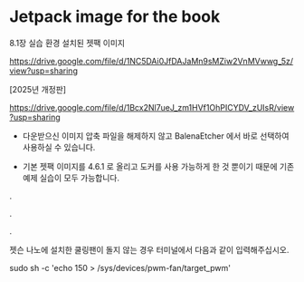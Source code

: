 # Jetpack image for the book

8.1장 실습 환경 설치된 젯팩 이미지

https://drive.google.com/file/d/1NC5DAi0JfDAJaMn9sMZiw2VnMVwwg_5z/view?usp=sharing


[2025년 개정판]

https://drive.google.com/file/d/1Bcx2Nl7ueJ_zm1HVf1OhPICYDV_zUIsR/view?usp=sharing


* 다운받으신 이미지 압축 파일을 해제하지 않고 BalenaEtcher 에서 바로 선택하여 사용하실 수 있습니다.

* 기본 젯팩 이미지를 4.6.1 로 올리고 도커를 사용 가능하게 한 것 뿐이기 때문에 기존 예제 실습이 모두 가능합니다.

.

.

.

젯슨 나노에 설치한 쿨링팬이 돌지 않는 경우 터미널에서 다음과 같이 입력해주십시오.

sudo sh -c 'echo 150 > /sys/devices/pwm-fan/target_pwm'


